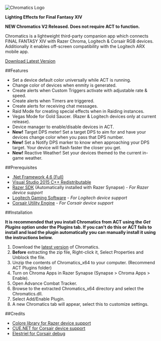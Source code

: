 ![Chromatics Logo](http://thejourneynetwork.net/chromatics/chromatics_black_md.png)

**Lighting Effects for Final Fantasy XIV**

**NEW Chromatics V2 Released. Does not require ACT to function.**

Chromatics is a lightweight third-party companion app which connects FINAL FANTASY XIV with Razer Chroma, Logitech & Corsair RGB devices. Additionally it enables off-screen compatibility with the Logitech ARX mobile app.


[Download Latest Version](https://github.com/roxaskeyheart/Chromatics/releases)



##Features


* Set a device default color universally while ACT is running.
* Change color of devices when enmity is generated.
* Create alerts when Custom Triggers activate with adjustable rate & speed.
* Create alerts when Timers are triggered.
* Create alerts for receiving chat messages.
* Raid Mode for creating special effects when in Raiding instances.
* Vegas Mode for Gold Saucer. (Razer & Logitech devices only at current release).
* Device manager to enable/disable devices in ACT.
* **New!** Target DPS meter! Set a target DPS to aim for and have your devices change color when you pass that DPS number.
* **New!** Set a Notify DPS marker to know when approaching your DPS target. Your device will flash faster the closer you get.
* **New!** Reactive Weather! Set your devices themed to the current in-game weather.
 


##Prerequisites

* [.Net Framework 4.6 (Full)](https://www.microsoft.com/en-au/download/details.aspx?id=49981)
* [Visual Studio 2015 C++ Redistributable](https://www.microsoft.com/en-au/download/details.aspx?id=48145)
* [Razer SDK](http://www.razerzone.com/au-en/synapse) (Automatically installed with Razer Synapse) - *For Razer device support*
* [Logitech Gaming Software](http://support.logitech.com/en_gb/software/gaming-software) - *For Logitech device support*
* [Corsair Utility Engine](http://www.corsair.com/en-au/support/downloads) - *For Corsair device support*



##Installation

**It is recommended that you install Chromatics from ACT using the *Get Plugins* option under the Plugins tab. If you can't do this or ACT fails to install and load the plugin automatically you can manually install it using the instructions below.**

1. Download the [latest version](https://github.com/roxaskeyheart/Chromatics/releases) of Chromatics.
2. **Before** extracting the zip file, Right-click it, Select Properties and Unblock the file.
3. Unzip the contents of Chromatics_x64 to your computer. (Recommend ACT Plugins folder)
4. Turn on Chroma Apps in Razer Synapse (Synapse > Chroma Apps > Enable).
5. Open Advance Combat Tracker.
6. Browse to the extracted Chromatics_x64 directory and select the Chromatics.dll.
7. Select Add/Enable Plugin. 
8. A new Chromatics tab will appear, select this to customize settings.


##Credits

* [Colore library for Razer device support](https://github.com/CoraleStudios/Colore)
* [CUE.NET for Corsair device support](https://github.com/DarthAffe/CUE.NET)
* [Elestriel for Corsair debug](https://github.com/Elestriel)
